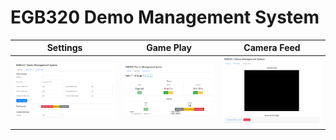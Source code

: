 # EGB320 Demo Management System

|Settings                     |Game Play                      |Camera Feed                        |
|-----------------------------|-------------------------------|-----------------------------------|
|![Settings](img/settings.PNG)|![Game Play](img/game_play.PNG)|![Camera Feed](img/camera_feed.PNG)|

